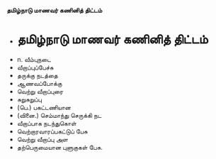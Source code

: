 **தமிழ்நாடு மாணவர் கணினித் திட்டம்**
- # தமிழ்நாடு மாணவர் கணினித் திட்டம்
- n. வீம்புநடை
- வீறாப்புப்பேச்சு
- தருக்கு நடத்தை
- ஆணவப்போக்கு
- வெற்று வீறாப்புரை
- சுறுசுறுப்பு
- (பெ.) பகட்டணியான
- (வினை.) செம்மாந்து செருக்கி நட
-   வீறாப்பாக நடந்துகொள்
-   வெற்றாரவாரப்பகட்டுப் பேசு
- வெற்று வீறாப்பு அள
- தற்பெருமையான புளுகுகள் பேசு.

